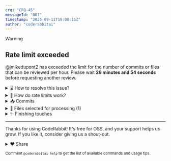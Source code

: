 ```yaml
---
crq: "CRQ-45"
messageId: "001"
timestamp: "2025-09-11T19:00:15Z"
author: "coderabbitai"
---
```


<!-- This is an auto-generated comment: summarize by coderabbit.ai -->
<!-- This is an auto-generated comment: rate limited by coderabbit.ai -->

> [!WARNING]
> ## Rate limit exceeded
> 
> @jmikedupont2 has exceeded the limit for the number of commits or files that can be reviewed per hour. Please wait **29 minutes and 54 seconds** before requesting another review.
> 
> <details>
> <summary>⌛ How to resolve this issue?</summary>
> 
> After the wait time has elapsed, a review can be triggered using the `@coderabbitai review` command as a PR comment. Alternatively, push new commits to this PR.
> 
> We recommend that you space out your commits to avoid hitting the rate limit.
> 
> </details>
> 
> 
> <details>
> <summary>🚦 How do rate limits work?</summary>
> 
> CodeRabbit enforces hourly rate limits for each developer per organization.
> 
> Our paid plans have higher rate limits than the trial, open-source and free plans. In all cases, we re-allow further reviews after a brief timeout.
> 
> Please see our [FAQ](https://docs.coderabbit.ai/faq) for further information.
> 
> </details>
> 
> <details>
> <summary>📥 Commits</summary>
> 
> Reviewing files that changed from the base of the PR and between 259f61c12260f34550a17f8441450fa3e1d91596 and 8618b818db77c0d29e0d67e2bef7ce7264a94fdb.
> 
> </details>
> 
> <details>
> <summary>📒 Files selected for processing (1)</summary>
> 
> * `task.md` (1 hunks)
> 
> </details>

<!-- end of auto-generated comment: rate limited by coderabbit.ai -->
<!-- finishing_touch_checkbox_start -->

<details>
<summary>✨ Finishing touches</summary>

<details>
<summary>🧪 Generate unit tests</summary>

- [ ] <!-- {"checkboxId": "f47ac10b-58cc-4372-a567-0e02b2c3d479", "radioGroupId": "utg-output-choice-group-3283020729"} -->   Create PR with unit tests
- [ ] <!-- {"checkboxId": "07f1e7d6-8a8e-4e23-9900-8731c2c87f58", "radioGroupId": "utg-output-choice-group-3283020729"} -->   Post copyable unit tests in a comment
- [ ] <!-- {"checkboxId": "6ba7b810-9dad-11d1-80b4-00c04fd430c8", "radioGroupId": "utg-output-choice-group-3283020729"} -->   Commit unit tests in branch `feature/crq-45-crq-012-naersk-integration`

</details>

</details>

<!-- finishing_touch_checkbox_end -->
<!-- tips_start -->

---

Thanks for using CodeRabbit! It's free for OSS, and your support helps us grow. If you like it, consider giving us a shout-out.

<details>
<summary>❤️ Share</summary>

- [X](https://twitter.com/intent/tweet?text=I%20just%20used%20%40coderabbitai%20for%20my%20code%20review%2C%20and%20it%27s%20fantastic%21%20It%27s%20free%20for%20OSS%20and%20offers%20a%20free%20trial%20for%20the%20proprietary%20code.%20Check%20it%20out%3A&url=https%3A//coderabbit.ai)
- [Mastodon](https://mastodon.social/share?text=I%20just%20used%20%40coderabbitai%20for%20my%20code%20review%2C%20and%20it%27s%20fantastic%21%20It%27s%20free%20for%20OSS%20and%20offers%20a%20free%20trial%20for%20the%20proprietary%20code.%20Check%20it%20out%3A%20https%3A%2F%2Fcoderabbit.ai)
- [Reddit](https://www.reddit.com/submit?title=Great%20tool%20for%20code%20review%20-%20CodeRabbit&text=I%20just%20used%20CodeRabbit%20for%20my%20code%20review%2C%20and%20it%27s%20fantastic%21%20It%27s%20free%20for%20OSS%20and%20offers%20a%20free%20trial%20for%20proprietary%20code.%20Check%20it%20out%3A%20https%3A//coderabbit.ai)
- [LinkedIn](https://www.linkedin.com/sharing/share-offsite/?url=https%3A%2F%2Fcoderabbit.ai&mini=true&title=Great%20tool%20for%20code%20review%20-%20CodeRabbit&summary=I%20just%20used%20CodeRabbit%20for%20my%20code%20review%2C%20and%20it%27s%20fantastic%21%20It%27s%20free%20for%20OSS%20and%20offers%20a%20free%20trial%20for%20proprietary%20code)

</details>

<sub>Comment `@coderabbitai help` to get the list of available commands and usage tips.</sub>

<!-- tips_end -->
